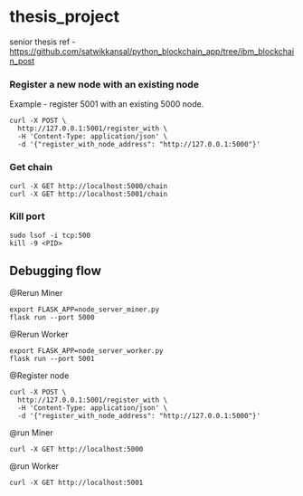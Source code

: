 # thesis_project
senior thesis
ref - https://github.com/satwikkansal/python_blockchain_app/tree/ibm_blockchain_post
### Register a new node with an existing node
Example - register 5001 with an existing 5000 node.
```
curl -X POST \
  http://127.0.0.1:5001/register_with \
  -H 'Content-Type: application/json' \
  -d '{"register_with_node_address": "http://127.0.0.1:5000"}'
```

### Get chain
```
curl -X GET http://localhost:5000/chain
curl -X GET http://localhost:5001/chain
```

### Kill port
```
sudo lsof -i tcp:500
kill -9 <PID>  
```

## Debugging flow
@Rerun Miner
```
export FLASK_APP=node_server_miner.py
flask run --port 5000
```
@Rerun Worker
```
export FLASK_APP=node_server_worker.py
flask run --port 5001
```
@Register node
```
curl -X POST \
  http://127.0.0.1:5001/register_with \
  -H 'Content-Type: application/json' \
  -d '{"register_with_node_address": "http://127.0.0.1:5000"}'
```
@run Miner
```
curl -X GET http://localhost:5000
```
@run Worker
```
curl -X GET http://localhost:5001
```